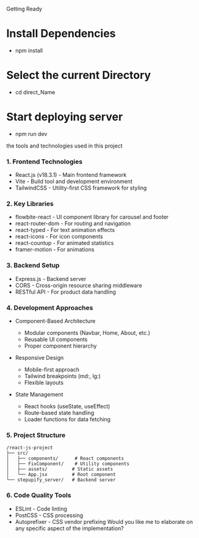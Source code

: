 Getting Ready 
# Install Dependencies
 - npm install
# Select the current Directory
 - cd direct_Name
# Start deploying server
 - npm run dev

the tools and technologies used in this project 

### 1. Frontend Technologies
- React.js (v18.3.1) - Main frontend framework
- Vite - Build tool and development environment
- TailwindCSS - Utility-first CSS framework for styling
### 2. Key Libraries
- flowbite-react - UI component library for carousel and footer
- react-router-dom - For routing and navigation
- react-typed - For text animation effects
- react-icons - For icon components
- react-countup - For animated statistics
- framer-motion - For animations
### 3. Backend Setup
- Express.js - Backend server
- CORS - Cross-origin resource sharing middleware
- RESTful API - For product data handling
### 4. Development Approaches
- Component-Based Architecture
  
  - Modular components (Navbar, Home, About, etc.)
  - Reusable UI components
  - Proper component hierarchy
- Responsive Design
  
  - Mobile-first approach
  - Tailwind breakpoints (md:, lg:)
  - Flexible layouts
- State Management
  
  - React hooks (useState, useEffect)
  - Route-based state handling
  - Loader functions for data fetching
### 5. Project Structure
```plaintext
/react-js-project
├── src/
│   ├── components/      # React components
│   ├── FixComponent/    # Utility components
│   ├── assets/         # Static assets
│   └── App.jsx         # Root component
└── stepupify_server/   # Backend server
 ```

### 6. Code Quality Tools
- ESLint - Code linting
- PostCSS - CSS processing
- Autoprefixer - CSS vendor prefixing
Would you like me to elaborate on any specific aspect of the implementation?
